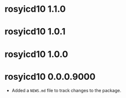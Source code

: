 # rosyicd10 1.1.0

# rosyicd10 1.0.1

# rosyicd10 1.0.0

# rosyicd10 0.0.0.9000

* Added a `NEWS.md` file to track changes to the package.
